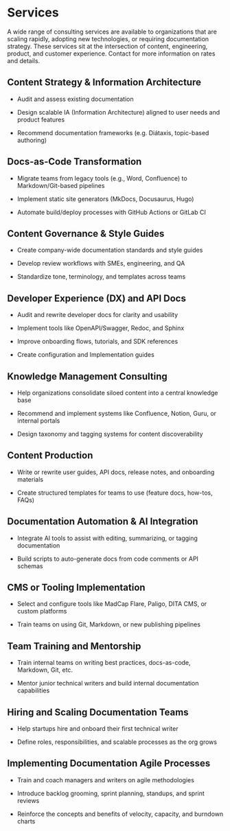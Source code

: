 # Services

A wide range of consulting services are available to organizations that are scaling rapidly, adopting new technologies, or requiring documentation strategy. These services sit at the intersection of content, engineering, product, and customer experience. Contact for more information on rates and details. 

## Content Strategy & Information Architecture

* Audit and assess existing documentation

* Design scalable IA (Information Architecture) aligned to user needs and product features

* Recommend documentation frameworks (e.g. Diátaxis, topic-based authoring)

## Docs-as-Code Transformation

* Migrate teams from legacy tools (e.g., Word, Confluence) to Markdown/Git-based pipelines

* Implement static site generators (MkDocs, Docusaurus, Hugo)

* Automate build/deploy processes with GitHub Actions or GitLab CI

## Content Governance & Style Guides

* Create company-wide documentation standards and style guides

* Develop review workflows with SMEs, engineering, and QA

* Standardize tone, terminology, and templates across teams

## Developer Experience (DX) and API Docs

* Audit and rewrite developer docs for clarity and usability

* Implement tools like OpenAPI/Swagger, Redoc, and Sphinx

* Improve onboarding flows, tutorials, and SDK references

* Create configuration and Implementation guides

## Knowledge Management Consulting

* Help organizations consolidate siloed content into a central knowledge base

* Recommend and implement systems like Confluence, Notion, Guru, or internal portals

* Design taxonomy and tagging systems for content discoverability

## Content Production

* Write or rewrite user guides, API docs, release notes, and onboarding materials

* Create structured templates for teams to use (feature docs, how-tos, FAQs)

## Documentation Automation & AI Integration

* Integrate AI tools to assist with editing, summarizing, or tagging documentation

* Build scripts to auto-generate docs from code comments or API schemas

## CMS or Tooling Implementation

* Select and configure tools like MadCap Flare, Paligo, DITA CMS, or custom platforms

* Train teams on using Git, Markdown, or new publishing pipelines

## Team Training and Mentorship

* Train internal teams on writing best practices, docs-as-code, Markdown, Git, etc.

* Mentor junior technical writers and build internal documentation capabilities

## Hiring and Scaling Documentation Teams

* Help startups hire and onboard their first technical writer

* Define roles, responsibilities, and scalable processes as the org grows

## Implementing Documentation Agile Processes

* Train and coach managers and writers on agile methodologies
  
* Introduce backlog grooming, sprint planning, standups, and sprint reviews
  
* Reinforce the concepts and benefits of velocity, capacity, and burndown charts


